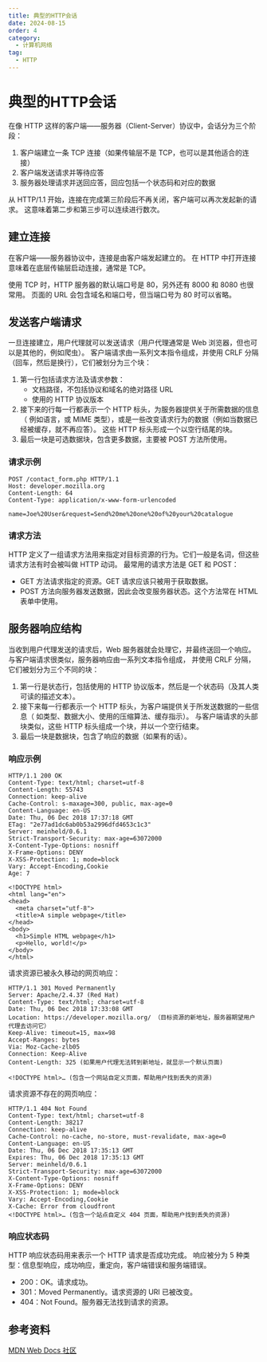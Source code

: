 ```yaml
---
title: 典型的HTTP会话
date: 2024-08-15
order: 4
category:
  - 计算机网络
tag:
  - HTTP
---
```


# 典型的HTTP会话

在像 HTTP 这样的客户端——服务器（Client-Server）协议中，会话分为三个阶段：

1. 客户端建立一条 TCP 连接（如果传输层不是 TCP，也可以是其他适合的连接）
2. 客户端发送请求并等待应答
3. 服务器处理请求并送回应答，回应包括一个状态码和对应的数据

从 HTTP/1.1 开始，连接在完成第三阶段后不再关闭，客户端可以再次发起新的请求。
这意味着第二步和第三步可以连续进行数次。

## 建立连接

在客户端——服务器协议中，连接是由客户端发起建立的。
在 HTTP 中打开连接意味着在底层传输层启动连接，通常是 TCP。

使用 TCP 时，HTTP 服务器的默认端口号是 80，另外还有 8000 和 8080 也很常用。
页面的 URL 会包含域名和端口号，但当端口号为 80 时可以省略。

## 发送客户端请求

一旦连接建立，用户代理就可以发送请求（用户代理通常是 Web 浏览器，但也可以是其他的，例如爬虫）。
客户端请求由一系列文本指令组成，并使用 CRLF 分隔（回车，然后是换行），它们被划分为三个块：
1. 第一行包括请求方法及请求参数：
   - 文档路径，不包括协议和域名的绝对路径 URL
   - 使用的 HTTP 协议版本
2. 接下来的行每一行都表示一个 HTTP 标头，为服务器提供关于所需数据的信息（
   例如语言，或 MIME 类型），或是一些改变请求行为的数据（例如当数据已经被缓存，就不再应答）。
   这些 HTTP 标头形成一个以空行结尾的块。
3. 最后一块是可选数据块，包含更多数据，主要被 POST 方法所使用。

### 请求示例

```http request
POST /contact_form.php HTTP/1.1
Host: developer.mozilla.org
Content-Length: 64
Content-Type: application/x-www-form-urlencoded

name=Joe%20User&request=Send%20me%20one%20of%20your%20catalogue
```

### 请求方法

HTTP 定义了一组请求方法用来指定对目标资源的行为。它们一般是名词，但这些请求方法有时会被叫做 HTTP 动词。
最常用的请求方法是 GET 和 POST：
- GET 方法请求指定的资源。GET 请求应该只被用于获取数据。
- POST 方法向服务器发送数据，因此会改变服务器状态。这个方法常在 HTML 表单中使用。

## 服务器响应结构

当收到用户代理发送的请求后，Web 服务器就会处理它，并最终送回一个响应。与客户端请求很类似，服务器响应由一系列文本指令组成，
并使用 CRLF 分隔，它们被划分为三个不同的块：
1. 第一行是状态行，包括使用的 HTTP 协议版本，然后是一个状态码（及其人类可读的描述文本）。
2. 接下来每一行都表示一个 HTTP 标头，为客户端提供关于所发送数据的一些信息（
   如类型、数据大小、使用的压缩算法、缓存指示）。
   与客户端请求的头部块类似，这些 HTTP 标头组成一个块，并以一个空行结束。
3. 最后一块是数据块，包含了响应的数据（如果有的话）。

### 响应示例

```http request
HTTP/1.1 200 OK
Content-Type: text/html; charset=utf-8
Content-Length: 55743
Connection: keep-alive
Cache-Control: s-maxage=300, public, max-age=0
Content-Language: en-US
Date: Thu, 06 Dec 2018 17:37:18 GMT
ETag: "2e77ad1dc6ab0b53a2996dfd4653c1c3"
Server: meinheld/0.6.1
Strict-Transport-Security: max-age=63072000
X-Content-Type-Options: nosniff
X-Frame-Options: DENY
X-XSS-Protection: 1; mode=block
Vary: Accept-Encoding,Cookie
Age: 7

<!DOCTYPE html>
<html lang="en">
<head>
  <meta charset="utf-8">
  <title>A simple webpage</title>
</head>
<body>
  <h1>Simple HTML webpage</h1>
  <p>Hello, world!</p>
</body>
</html>
```
请求资源已被永久移动的网页响应：
```http request
HTTP/1.1 301 Moved Permanently
Server: Apache/2.4.37 (Red Hat)
Content-Type: text/html; charset=utf-8
Date: Thu, 06 Dec 2018 17:33:08 GMT
Location: https://developer.mozilla.org/ （目标资源的新地址，服务器期望用户代理去访问它）
Keep-Alive: timeout=15, max=98
Accept-Ranges: bytes
Via: Moz-Cache-zlb05
Connection: Keep-Alive
Content-Length: 325 (如果用户代理无法转到新地址，就显示一个默认页面)

<!DOCTYPE html>… (包含一个网站自定义页面，帮助用户找到丢失的资源)
```
请求资源不存在的网页响应：
```http request
HTTP/1.1 404 Not Found
Content-Type: text/html; charset=utf-8
Content-Length: 38217
Connection: keep-alive
Cache-Control: no-cache, no-store, must-revalidate, max-age=0
Content-Language: en-US
Date: Thu, 06 Dec 2018 17:35:13 GMT
Expires: Thu, 06 Dec 2018 17:35:13 GMT
Server: meinheld/0.6.1
Strict-Transport-Security: max-age=63072000
X-Content-Type-Options: nosniff
X-Frame-Options: DENY
X-XSS-Protection: 1; mode=block
Vary: Accept-Encoding,Cookie
X-Cache: Error from cloudfront
<!DOCTYPE html>… (包含一个站点自定义 404 页面，帮助用户找到丢失的资源)
```

### 响应状态码

HTTP 响应状态码用来表示一个 HTTP 请求是否成功完成。
响应被分为 5 种类型：信息型响应，成功响应，重定向，客户端错误和服务端错误。

- 200：OK。请求成功。
- 301：Moved Permanently。请求资源的 URI 已被改变。
- 404：Not Found。服务器无法找到请求的资源。

## 参考资料

[MDN Web Docs 社区](https://developer.mozilla.org/zh-CN/docs/Web/HTTP/Session)

